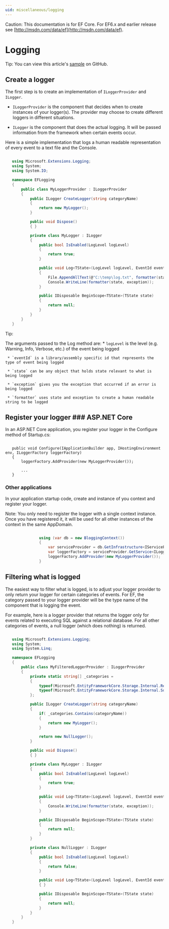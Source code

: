 ```yaml
---
uid: miscellaneous/logging
---
```

Caution: This documentation is for EF Core. For EF6.x and earlier release see [http://msdn.com/data/ef](http://msdn.com/data/ef).

  # Logging

Tip: You can view this article's [sample](https://github.com/aspnet/EntityFramework.Docs/tree/master/samples/Miscellaneous/Logging) on GitHub.

  ## Create a logger

The first step is to create an implementation of `ILoggerProvider` and `ILogger`.
   * `ILoggerProvider` is the component that decides when to create instances of your logger(s). The provider may choose to create different loggers in different situations.

   * `ILogger` is the component that does the actual logging. It will be passed information from the framework when certain events occur.

Here is a simple implementation that logs a human readable representation of every event to a text file and the Console.

<!-- literal_block {"ids": [], "classes": [], "xml:space": "preserve", "backrefs": [], "linenos": true, "dupnames": [], "language": "csharp", "highlight_args": {"linenostart": 1}, "names": [], "source": "/Users/shirhatti/src/EntityFramework.Docs/docs/miscellaneous/Miscellaneous/Logging/Logging/MyLoggerProvider.cs"} -->

````csharp

   using Microsoft.Extensions.Logging;
   using System;
   using System.IO;

   namespace EFLogging
   {
       public class MyLoggerProvider : ILoggerProvider
       {
           public ILogger CreateLogger(string categoryName)
           {
               return new MyLogger();
           }

           public void Dispose()
           { }

           private class MyLogger : ILogger
           {
               public bool IsEnabled(LogLevel logLevel)
               {
                   return true;
               }

               public void Log<TState>(LogLevel logLevel, EventId eventId, TState state, Exception exception, Func<TState, Exception, string> formatter)
               {
                   File.AppendAllText(@"C:\temp\log.txt", formatter(state, exception));
                   Console.WriteLine(formatter(state, exception));
               }

               public IDisposable BeginScope<TState>(TState state)
               {
                   return null;
               }
           } 
       }
   }

   ````

Tip:

  The arguments passed to the Log method are:
     * `logLevel` is the level (e.g. Warning, Info, Verbose, etc.) of the event being logged

     * `eventId` is a library/assembly specific id that represents the type of event being logged

     * `state` can be any object that holds state relevant to what is being logged

     * `exception` gives you the exception that occurred if an error is being logged

     * `formatter` uses state and exception to create a human readable string to be logged

  ## Register your logger  ### ASP.NET Core

In an ASP.NET Core application, you register your logger in the Configure method of Startup.cs:

<!-- literal_block {"ids": [], "classes": [], "xml:space": "preserve", "backrefs": [], "dupnames": [], "names": []} -->

````

   public void Configure(IApplicationBuilder app, IHostingEnvironment env, ILoggerFactory loggerFactory)
   {
       loggerFactory.AddProvider(new MyLoggerProvider());

       ...
   }
   ````

  ### Other applications

In your application startup code, create and instance of you context and register your logger.

Note: You only need to register the logger with a single context instance. Once you have registered it, it will be used for all other instances of the context in the same AppDomain.

<!-- literal_block {"ids": [], "classes": [], "xml:space": "preserve", "backrefs": [], "linenos": true, "dupnames": [], "language": "csharp", "highlight_args": {"linenostart": 1}, "names": [], "source": "/Users/shirhatti/src/EntityFramework.Docs/docs/miscellaneous/Miscellaneous/Logging/Logging.ConsoleApp/Program.cs"} -->

````csharp

               using (var db = new BloggingContext())
               {
                   var serviceProvider = db.GetInfrastructure<IServiceProvider>();
                   var loggerFactory = serviceProvider.GetService<ILoggerFactory>();
                   loggerFactory.AddProvider(new MyLoggerProvider());
               }

   ````

  ## Filtering what is logged

The easiest way to filter what is logged, is to adjust your logger provider to only return your logger for certain categories of events. For EF, the category passed to your logger provider will be the type name of the component that is logging the event.

For example, here is a logger provider that returns the logger only for events related to executing SQL against a relational database. For all other categories of events, a null logger (which does nothing) is returned.

<!-- literal_block {"ids": [], "classes": [], "xml:space": "preserve", "backrefs": [], "linenos": true, "dupnames": [], "language": "csharp", "highlight_args": {"linenostart": 1, "hl_lines": [9, 10, 11, 12, 13, 17, 18, 19, 20, 21, 22]}, "names": [], "source": "/Users/shirhatti/src/EntityFramework.Docs/docs/miscellaneous/Miscellaneous/Logging/Logging/MyFilteredLoggerProvider.cs"} -->

````csharp

   using Microsoft.Extensions.Logging;
   using System;
   using System.Linq;

   namespace EFLogging
   {
       public class MyFilteredLoggerProvider : ILoggerProvider
       {
           private static string[] _categories =
           {
               typeof(Microsoft.EntityFrameworkCore.Storage.Internal.RelationalCommandBuilderFactory).FullName,
               typeof(Microsoft.EntityFrameworkCore.Storage.Internal.SqlServerConnection).FullName
           };

           public ILogger CreateLogger(string categoryName)
           {
               if( _categories.Contains(categoryName))
               {
                   return new MyLogger();
               }

               return new NullLogger();
           }

           public void Dispose()
           { }

           private class MyLogger : ILogger
           {
               public bool IsEnabled(LogLevel logLevel)
               {
                   return true;
               }

               public void Log<TState>(LogLevel logLevel, EventId eventId, TState state, Exception exception, Func<TState, Exception, string> formatter)
               {
                   Console.WriteLine(formatter(state, exception));
               }

               public IDisposable BeginScope<TState>(TState state)
               {
                   return null;
               }
           }

           private class NullLogger : ILogger
           {
               public bool IsEnabled(LogLevel logLevel)
               {
                   return false;
               }

               public void Log<TState>(LogLevel logLevel, EventId eventId, TState state, Exception exception, Func<TState, Exception, string> formatter)
               { }

               public IDisposable BeginScope<TState>(TState state)
               {
                   return null;
               }
           }
       }
   }

   ````
